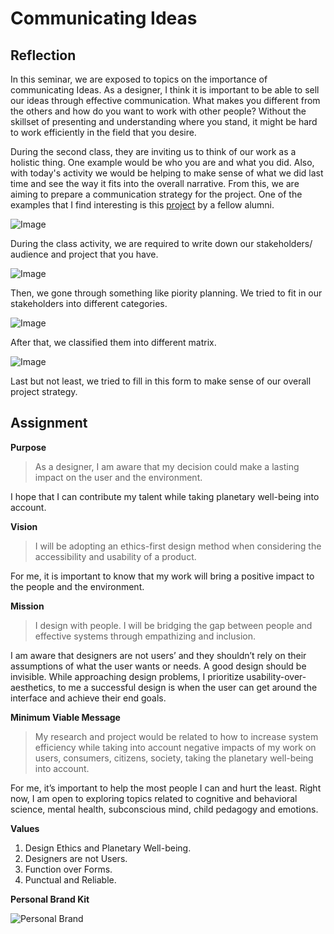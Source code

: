 
# Communicating Ideas

## Reflection

In this seminar, we are exposed to topics on the importance of communicating Ideas. As a designer, I think it is important to be able to sell  our ideas through effective communication. What makes you different from the others and how do you want to work with other people? Without the skillset of presenting and understanding where you stand, it might be hard to work efficiently in the field that you desire.

During the second class, they are inviting us to think of our work as a holistic thing. One example would be who you are and what you did. Also, with today's activity we would be helping to make sense of what we did last time and see the way it fits into the overall narrative. From this, we are aiming to prepare a communication strategy for the project. One of the examples that I find interesting is this [project](https://www.elisava.net/es/proyectos/designing-realities-project) by a fellow alumni.

![Image](../images/term02/05_communicatingideas/1.jpeg)

During the class activity, we are required to write down our stakeholders/ audience and project that you have.

![Image](../images/term02/05_communicatingideas/2.jpeg)

Then, we gone through something like piority planning. We tried to fit in our stakeholders into different categories.

![Image](../images/term02/05_communicatingideas/3.jpeg)

After that, we classified them into different matrix.

![Image](../images/term02/05_communicatingideas/4.jpeg)

Last but not least, we tried to fill in this form to make sense of our overall project strategy.

## Assignment 

**Purpose**

>As a designer, I am aware that my decision could make a lasting impact on the user and the environment. 

I hope that I can contribute my talent while taking planetary well-being into account.

**Vision**

>I will be adopting an ethics-first design method when considering the accessibility and usability of a product.

For me, it is important to know that my work will bring a positive impact to the people and the environment.

**Mission**

>I design with people. I will be bridging the gap between people and effective systems through empathizing and inclusion. 

I am aware that designers are not users’ and they shouldn’t rely on their assumptions of what the user wants or needs. A good design should be invisible. While approaching design problems, I prioritize usability-over-aesthetics, to me a successful design is when the user can get around the interface and achieve their end goals.


**Minimum Viable Message**

>My research and project would be related to how to increase system efficiency while taking into account negative impacts of my work on users, consumers, citizens, society, taking the planetary well-being into account. 

For me, it’s important to help the most people I can and hurt the least. Right now, I am open to exploring topics related to cognitive and behavioral science, mental health, subconscious mind, child pedagogy and emotions.

**Values**

1. Design Ethics and Planetary Well-being.
2. Designers are not Users.
3. Function over Forms.
4. Punctual and Reliable.

**Personal Brand Kit**

![Personal Brand](../images/term02/05_communicatingideas/Personal%20Brand.jpg)
